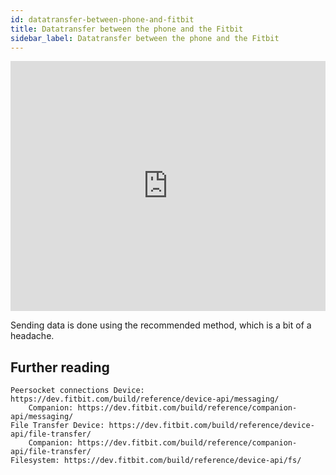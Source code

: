 ```yaml
---
id: datatransfer-between-phone-and-fitbit
title: Datatransfer between the phone and the Fitbit
sidebar_label: Datatransfer between the phone and the Fitbit
---
```


<iframe width="100%" height="400" src="https://www.youtube.com/embed/PapzIbgKyIQ" title="YouTube video player" frameborder="0" allow="accelerometer; autoplay; clipboard-write; encrypted-media; gyroscope; picture-in-picture" allowfullscreen></iframe>



Sending data is done using the recommended method, which is a bit of a headache.


## Further reading

    Peersocket connections Device: https://dev.fitbit.com/build/reference/device-api/messaging/
        Companion: https://dev.fitbit.com/build/reference/companion-api/messaging/
    File Transfer Device: https://dev.fitbit.com/build/reference/device-api/file-transfer/
        Companion: https://dev.fitbit.com/build/reference/companion-api/file-transfer/
    Filesystem: https://dev.fitbit.com/build/reference/device-api/fs/
